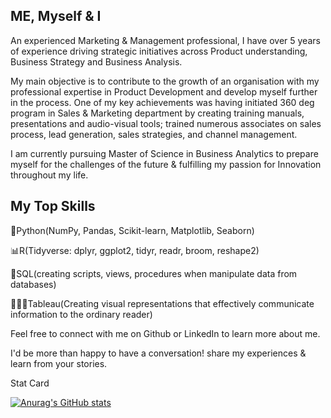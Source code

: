 ## ME, Myself & I

An experienced Marketing & Management professional, I have over 5 years of experience driving strategic initiatives across Product understanding, Business Strategy and Business Analysis.

My main objective is to contribute to the growth of an organisation with my professional expertise in Product Development and develop myself further in the process. One of my key achievements was having initiated 360 deg program in Sales & Marketing department by creating training manuals, presentations and audio-visual tools; trained numerous associates on sales process, lead generation, sales strategies, and channel management.

I am currently pursuing Master of Science in Business Analytics to prepare myself for the challenges of the future & fulfilling my passion for Innovation throughout my life.

## My Top Skills

🐍Python(NumPy, Pandas, Scikit-learn, Matplotlib, Seaborn)

📊R(Tidyverse: dplyr, ggplot2, tidyr, readr, broom, reshape2)

🤖SQL(creating scripts, views, procedures when manipulate data from databases)

👨🏻‍💻Tableau(Creating visual representations that effectively communicate information to the ordinary reader)

Feel free to connect with me on Github or LinkedIn to learn more about me.

I'd be more than happy to have a conversation! share my experiences & learn from your stories.


Stat Card

[![Anurag's GitHub stats](https://github-readme-stats.vercel.app/api?username=tusharpant93)](https://github.com/anuraghazra/github-readme-stats)
